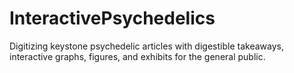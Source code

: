 # InteractivePsychedelics
Digitizing keystone psychedelic articles with digestible takeaways, interactive graphs, figures, and exhibits for the general public.
